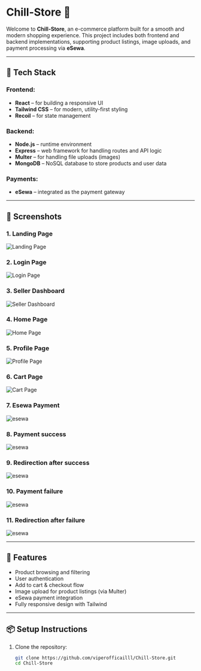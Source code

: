 # Chill-Store 🛒

Welcome to **Chill-Store**, an e-commerce platform built for a smooth and modern shopping experience. This project includes both frontend and backend implementations, supporting product listings, image uploads, and payment processing via **eSewa**.

---

## 🔧 Tech Stack

### Frontend:
- **React** – for building a responsive UI
- **Tailwind CSS** – for modern, utility-first styling
- **Recoil** – for state management

### Backend:
- **Node.js** – runtime environment
- **Express** – web framework for handling routes and API logic
- **Multer** – for handling file uploads (images)
- **MongoDB** – NoSQL database to store products and user data

### Payments:
- **eSewa** – integrated as the payment gateway

---

## 📸 Screenshots

### 1. Landing Page  
![Landing Page](screenshots/first.png)

### 2. Login Page  
![Login Page](screenshots/second.png)

### 3. Seller Dashboard  
![Seller Dashboard](screenshots/third.png)

### 4. Home Page  
![Home Page](screenshots/home.png)

### 5. Profile Page  
![Profile Page](screenshots/profile.png)

### 6. Cart Page  
![Cart Page](screenshots/cart.png)

### 7. Esewa Payment
![esewa](screenshots/paywithesewa.png)

### 8. Payment success
![esewa](screenshots/success.png)

### 9. Redirection after success
![esewa](screenshots/redirectingaftersuccess.png)

### 10. Payment failure
![esewa](screenshots/failed.png)

### 11. Redirection after failure
![esewa](screenshots/redirectafterfailure.png)


---

## 🚀 Features

- Product browsing and filtering  
- User authentication  
- Add to cart & checkout flow  
- Image upload for product listings (via Multer)  
- eSewa payment integration  
- Fully responsive design with Tailwind  

---

## 📦 Setup Instructions

1. Clone the repository:

   ```bash
   git clone https://github.com/viperofficailll/Chill-Store.git
   cd Chill-Store
